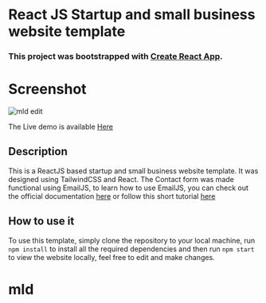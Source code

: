 # React JS Startup and small business website template

### This project was bootstrapped with [Create React App](https://github.com/facebook/create-react-app).

# Screenshot

![mld edit](https://user-images.githubusercontent.com/43953425/149300286-e1f3104f-99f9-49d6-83fe-425e2c7b3108.png)

The Live demo is available [Here](https://mld-prototype.netlify.app)

## Description

This is a ReactJS based startup and small business website template. It was designed using TailwindCSS and React. The Contact form was made functional using EmailJS, to learn how to use EmailJS, you can check out the official documentation [here](https://www.emailjs.com/docs/) or follow this short tutorial [here](https://senuravihanjayadeva.medium.com/send-emails-using-react-through-emailjs-a9d4b21193a7) 

## How to use it

To use this template, simply clone the repository to your local machine, run `npm install` to install all the required dependencies and then run `npm start` to view the website locally, feel free to edit and make changes. 

# mld

